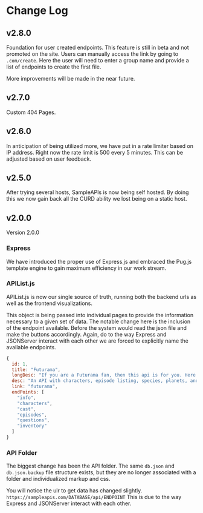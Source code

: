 # Change Log

## v2.8.0

Foundation for user created endpoints. This feature is still in beta and not promoted on the site. Users can manually access the link by going to `.com/create`. Here the user will need to enter a group name and provide a list of endpoints to create the first file.

More improvements will be made in the near future.

## v2.7.0

Custom 404 Pages.

## v2.6.0

In anticipation of being utilized more, we have put in a rate limiter based on IP address. Right now the rate limit is 500 every 5 minutes. This can be adjusted based on user feedback.

## v2.5.0

After trying several hosts, SampleAPIs is now being self hosted. By doing this we now gain back all the CURD ability we lost being on a static host.

## v2.0.0

Version 2.0.0

### Express

We have introduced the proper use of Express.js and embraced the Pug.js template engine to gain maximum efficiency in our work stream.

### APIList.js

APIList.js is now our single source of truth, running both the backend urls as well as the frontend visualizations.

This object is being passed into individual pages to provide the information necessary to a given set of data. The notable change here is the inclusion of the endpoint available. Before the system would read the json file and make the buttons accordingly. Again, do to the way Express and JSONServer interact with each other we are forced to explicitly name the available endpoints.

```JavaScript
{
  id: 1,
  title: "Futurama",
  longDesc: "If you are a Futurama fan, then this api is for you. Here you can find everything from Episodes to Characters to Trivia Questions, and even some of the Products featured on the show.",
  desc: "An API with characters, episode listing, species, planets, and trivia questions.",
  link: "futurama",
  endPoints: [
    "info",
    "characters",
    "cast",
    "episodes",
    "questions",
    "inventory"
  ]
}
```

### API Folder

The biggest change has been the API folder. The same `db.json` and `db.json.backup` file structure exists, but they are no longer associated with a folder and individualized markup and css.

You will notice the ulr to get data has changed slightly. `https://sampleapis.com/DATABASE/api/ENDPOINT` This is due to the way Express and JSONServer interact with each other.
